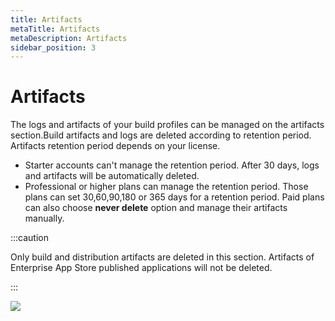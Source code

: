 ```yaml
---
title: Artifacts
metaTitle: Artifacts
metaDescription: Artifacts
sidebar_position: 3
---
```


# Artifacts

The logs and artifacts of your build profiles can be managed on the artifacts section.Build artifacts and logs are deleted according to retention period. Artifacts retention period depends on your license.

- Starter accounts can't manage the retention period. After 30 days, logs and artifacts will be automatically deleted.
- Professional or higher plans can manage the retention period. Those plans can set 30,60,90,180 or 365 days for a retention period. Paid plans can also choose **never delete** option and manage their artifacts manually.

:::caution

Only build and distribution artifacts are deleted in this section. Artifacts of Enterprise App Store published applications will not be deleted.

:::

![](<https://cdn.appcircle.io/docs/assets/account-artifacts.png>)
